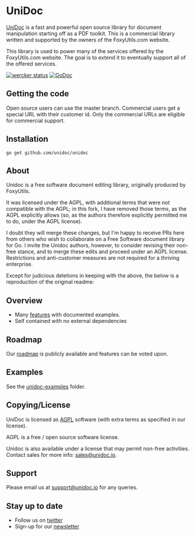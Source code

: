# UniDoc

[UniDoc](http://unidoc.io) is a fast and powerful open source library for document manipulation starting off as a PDF
toolkit. This is a commercial library written and supported by the owners
of the FoxyUtils.com website.

This library is used to power many of the services offered by the FoxyUtils.com website. The goal is to extend it to
eventually support all of the offered services.

[![wercker status](https://app.wercker.com/status/22b50db125a6d376080f3f0c80d085fa/s/master "wercker status")](https://app.wercker.com/project/bykey/22b50db125a6d376080f3f0c80d085fa)
[![GoDoc](https://godoc.org/github.com/unidoc/unidoc?status.svg)](https://godoc.org/github.com/unidoc/unidoc)

## Getting the code

Open source users can use the master branch.
Commercial users get a special URL with their customer id. Only the commercial URLs are eligible for commercial support.

## Installation
~~~
go get github.com/unidoc/unidoc
~~~
## About

Unidoc is a free software document editing library, originally produced by FoxyUtils.

It was licensed under the AGPL, with additional terms that were not compatible with the AGPL;
in this fork, I have removed those terms, as the AGPL explicitly allows (so, as the authors
therefore explicitly permitted me to do, under the AGPL license).

I doubt they will merge these changes, but I'm happy to receive PRs here from others who wish
to collaborate on a Free Software document library for Go. I invite the Unidoc authors, however,
to consider revising their non-free stance, and to merge these edits and proceed under an AGPL
license. Restrictions and anti-customer measures are not required for a thriving enterprise.

Except for judicious deletions in keeping with the above, the below is a reproduction of the
original readme:

## Overview

 * Many [features](http://unidoc.io/features) with documented examples.
 * Self contained with no external dependencies

## Roadmap

Our [roadmap](https://trello.com/b/JcliaYYI) is publicly available and features can be voted upon.

## Examples

See the [unidoc-examples](https://github.com/unidoc/unidoc-examples/tree/master) folder.

## Copying/License

UniDoc is licensed as [AGPL][agpl] software (with extra terms as specified in our license).

AGPL is a free / open source software license.

Unidoc is also available under a license that may permit non-free activities.
Contact sales for more info: sales@unidoc.io.

## Support

Please email us at support@unidoc.io for any queries.

## Stay up to date

* Follow us on [twitter](https://twitter.com/unidoclib)
* Sign-up for our [newsletter](http://eepurl.com/b9Idt9)

[agpl]: LICENSE.md
